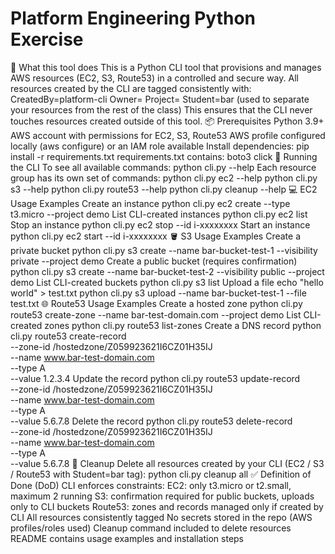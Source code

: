 # Platform Engineering Python Exercise
🎯 What this tool does
This is a Python CLI tool that provisions and manages AWS resources (EC2, S3, Route53) in a controlled and secure way.
All resources created by the CLI are tagged consistently with:
CreatedBy=platform-cli
Owner=<username>
Project=<project>
Student=bar (used to separate your resources from the rest of the class)
This ensures that the CLI never touches resources created outside of this tool.
📦 Prerequisites
Python 3.9+
AWS account with permissions for EC2, S3, Route53
AWS profile configured locally (aws configure) or an IAM role available
Install dependencies:
pip install -r requirements.txt
requirements.txt contains:
boto3
click
🚀 Running the CLI
To see all available commands:
python cli.py --help
Each resource group has its own set of commands:
python cli.py ec2 --help
python cli.py s3 --help
python cli.py route53 --help
python cli.py cleanup --help
💻 EC2 Usage Examples
Create an instance
python cli.py ec2 create --type t3.micro --project demo
List CLI-created instances
python cli.py ec2 list
Stop an instance
python cli.py ec2 stop --id i-xxxxxxxx
Start an instance
python cli.py ec2 start --id i-xxxxxxxx
🪣 S3 Usage Examples
Create a private bucket
python cli.py s3 create --name bar-bucket-test-1 --visibility private --project demo
Create a public bucket (requires confirmation)
python cli.py s3 create --name bar-bucket-test-2 --visibility public --project demo
List CLI-created buckets
python cli.py s3 list
Upload a file
echo "hello world" > test.txt
python cli.py s3 upload --name bar-bucket-test-1 --file test.txt
🌐 Route53 Usage Examples
Create a hosted zone
python cli.py route53 create-zone --name bar-test-domain.com --project demo
List CLI-created zones
python cli.py route53 list-zones
Create a DNS record
python cli.py route53 create-record \
  --zone-id /hostedzone/Z059923621I6CZ01H35IJ \
  --name www.bar-test-domain.com \
  --type A \
  --value 1.2.3.4
Update the record
python cli.py route53 update-record \
  --zone-id /hostedzone/Z059923621I6CZ01H35IJ \
  --name www.bar-test-domain.com \
  --type A \
  --value 5.6.7.8
Delete the record
python cli.py route53 delete-record \
  --zone-id /hostedzone/Z059923621I6CZ01H35IJ \
  --name www.bar-test-domain.com \
  --type A \
  --value 5.6.7.8
🧹 Cleanup
Delete all resources created by your CLI (EC2 / S3 / Route53 with Student=bar tag):
python cli.py cleanup all
✅ Definition of Done (DoD)
CLI enforces constraints:
EC2: only t3.micro or t2.small, maximum 2 running
S3: confirmation required for public buckets, uploads only to CLI buckets
Route53: zones and records managed only if created by CLI
All resources consistently tagged
No secrets stored in the repo (AWS profiles/roles used)
Cleanup command included to delete resources
README contains usage examples and installation steps
